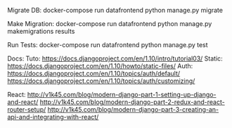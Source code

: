 

Migrate DB:
docker-compose run datafrontend python manage.py migrate

Make Migration:
docker-compose run datafrontend python manage.py makemigrations results

Run Tests:
docker-compose run datafrontend python manage.py test

Docs:
Tuto: https://docs.djangoproject.com/en/1.10/intro/tutorial03/
Static: https://docs.djangoproject.com/en/1.10/howto/static-files/
Auth: https://docs.djangoproject.com/en/1.10/topics/auth/default/
https://docs.djangoproject.com/en/1.10/topics/auth/customizing/

React:
http://v1k45.com/blog/modern-django-part-1-setting-up-django-and-react/
http://v1k45.com/blog/modern-django-part-2-redux-and-react-router-setup/
http://v1k45.com/blog/modern-django-part-3-creating-an-api-and-integrating-with-react/